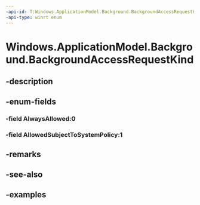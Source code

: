 ```yaml
---
-api-id: T:Windows.ApplicationModel.Background.BackgroundAccessRequestKind
-api-type: winrt enum
---
```


<!-- Enumeration syntax.
public enum BackgroundAccessRequestKind : int 
-->

# Windows.ApplicationModel.Background.BackgroundAccessRequestKind

## -description

## -enum-fields
### -field AlwaysAllowed:0

### -field AllowedSubjectToSystemPolicy:1

## -remarks

## -see-also

## -examples

